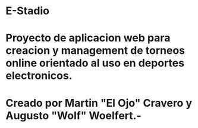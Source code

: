 # E-Stadio
# Proyecto de aplicacion web para creacion y management de torneos online orientado al uso en deportes electronicos.
# Creado por Martin "El Ojo" Cravero y Augusto "Wolf" Woelfert.-
